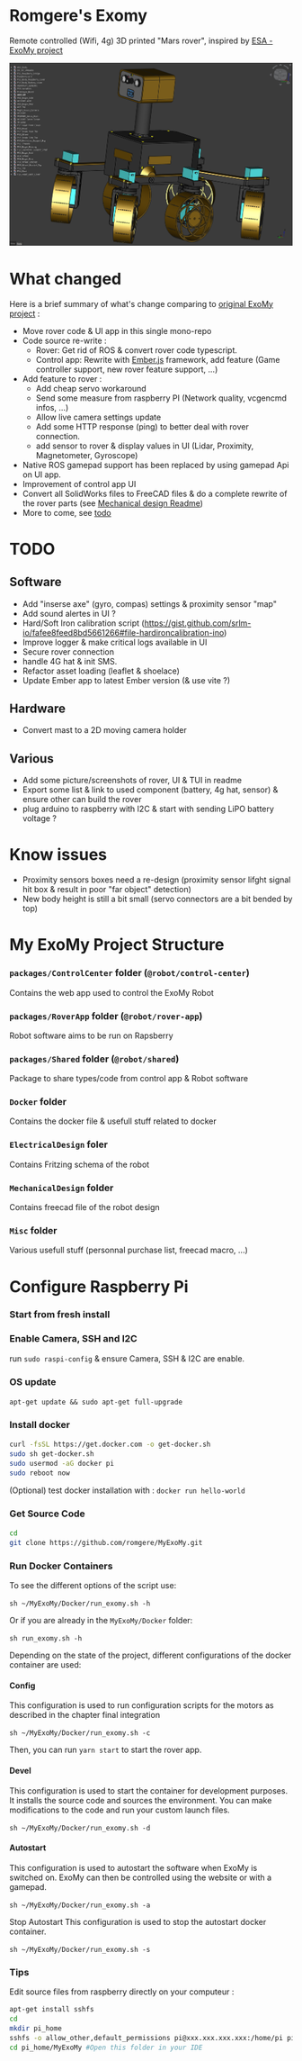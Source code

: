# Romgere's Exomy

Remote controlled (Wifi, 4g) 3D printed "Mars rover", inspired by [ESA - ExoMy project](https://github.com/esa-prl/ExoMy/)

![Rover viewed in freecad](./Misc/Assets/rover-freecad.png)

# What changed

Here is a brief summary of what's change comparing to [original ExoMy project](https://esa-prl.github.io/ExoMy/) :

- Move rover code & UI app in this single mono-repo
- Code source re-write :
  - Rover: Get rid of ROS & convert rover code typescript.
  - Control app: Rewrite with [Ember.js](https://emberjs.com/) framework, add feature (Game controller support, new rover feature support, ...)
- Add feature to rover :
  - Add cheap servo workaround
  - Send some measure from raspberry PI (Network quality, vcgencmd infos, ...)
  - Allow live camera settings update
  - Add some HTTP response (ping) to better deal with rover connection.
  - add sensor to rover & display values in UI (Lidar, Proximity, Magnetometer, Gyroscope)
- Native ROS gamepad support has been replaced by using gamepad Api on UI app.
- Improvement of control app UI
- Convert all SolidWorks files to FreeCAD files & do a complete rewrite of the rover parts (see [Mechanical design Readme](./MechanicalDesign/README.md))
- More to come, see [todo](#todo)

# TODO

## Software

- Add "inserse axe" (gyro, compas) settings & proximity sensor "map"
- Add sound alertes in UI ?
- Hard/Soft Iron calibration script (https://gist.github.com/srlm-io/fafee8feed8bd5661266#file-hardironcalibration-ino)
- Improve logger & make critical logs available in UI
- Secure rover connection
- handle 4G hat & init SMS.
- Refactor asset loading (leaflet & shoelace)
- Update Ember app to latest Ember version (& use vite ?)

## Hardware

- Convert mast to a 2D moving camera holder

## Various

- Add some picture/screenshots of rover, UI & TUI in readme
- Export some list & link to used component (battery, 4g hat, sensor) & ensure other can build the rover
- plug arduino to raspberry with I2C & start with sending LiPO battery voltage ?

# Know issues

- Proximity sensors boxes need a re-design (proximity sensor lifght signal hit box & result in poor "far object" detection)
- New body height is still a bit small (servo connectors are a bit bended by top)

# My ExoMy Project Structure

### `packages/ControlCenter` folder (`@robot/control-center`)

Contains the web app used to control the ExoMy Robot

### `packages/RoverApp` folder (`@robot/rover-app`)

Robot software aims to be run on Rapsberry

### `packages/Shared` folder (`@robot/shared`)

Package to share types/code from control app & Robot software

### `Docker` folder

Contains the docker file & usefull stuff related to docker

### `ElectricalDesign` foler

Contains Fritzing schema of the robot

### `MechanicalDesign` folder

Contains freecad file of the robot design

### `Misc` folder

Various usefull stuff (personnal purchase list, freecad macro, ...)

# Configure Raspberry Pi

### Start from fresh install

### Enable Camera, SSH and I2C

run `sudo raspi-config` & ensure Camera, SSH & I2C are enable.

### OS update

`apt-get update && sudo apt-get full-upgrade`

### Install docker

```sh
curl -fsSL https://get.docker.com -o get-docker.sh
sudo sh get-docker.sh
sudo usermod -aG docker pi
sudo reboot now
```

(Optional) test docker installation with :
`docker run hello-world`

### Get Source Code

```sh
cd
git clone https://github.com/romgere/MyExoMy.git
```

### Run Docker Containers

To see the different options of the script use:

`sh ~/MyExoMy/Docker/run_exomy.sh -h`

Or if you are already in the `MyExoMy/Docker` folder:

`sh run_exomy.sh -h`

Depending on the state of the project, different configurations of the docker container are used:

#### Config

This configuration is used to run configuration scripts for the motors as described in the chapter final integration

`sh ~/MyExoMy/Docker/run_exomy.sh -c`

Then, you can run `yarn start` to start the rover app.

#### Devel

This configuration is used to start the container for development purposes. It installs the source code and sources the environment. You can make modifications to the code and run your custom launch files.

`sh ~/MyExoMy/Docker/run_exomy.sh -d`

#### Autostart

This configuration is used to autostart the software when ExoMy is switched on. ExoMy can then be controlled using the website or with a gamepad.

`sh ~/MyExoMy/Docker/run_exomy.sh -a`

Stop Autostart This configuration is used to stop the autostart docker container.

`sh ~/MyExoMy/Docker/run_exomy.sh -s`

### Tips

Edit source files from raspberry directly on your computeur :

```sh
apt-get install sshfs
cd
mkdir pi_home
sshfs -o allow_other,default_permissions pi@xxx.xxx.xxx.xxx:/home/pi pi_home/ # replace xxx.xxx.xxx.xxx by your raspberry address
cd pi_home/MyExoMy #Open this folder in your IDE
```
